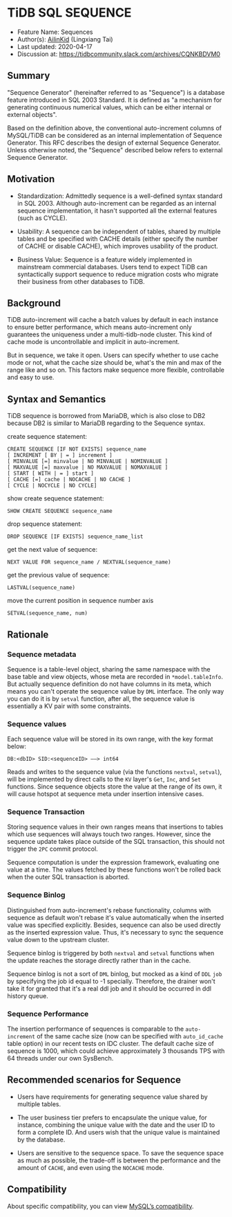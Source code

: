 # TiDB SQL SEQUENCE

- Feature Name: Sequences
- Author(s):     [AilinKid](https://github.com/ailinkid) (Lingxiang Tai)
- Last updated:  2020-04-17
- Discussion at: https://tidbcommunity.slack.com/archives/CQNKBDVM0

## Summary

"Sequence Generator" (hereinafter referred to as "Sequence") is a database feature introduced in SQL 2003 Standard. It is defined as "a mechanism for generating continuous numerical values, which can be either internal or external objects".

Based on the definition above, the conventional auto-increment columns of MySQL/TiDB can be considered as an internal implementation of Sequence Generator. This RFC describes the design of external Sequence Generator. Unless otherwise noted, the "Sequence" described below refers to external Sequence Generator.

## Motivation

- Standardization: Admittedly sequence is a well-defined syntax standard in SQL 2003. Although auto-increment can be regarded as an internal sequence implementation, it hasn't supported all the external features (such as CYCLE).

- Usability: A sequence can be independent of tables, shared by multiple tables and be specified with CACHE details (either specify the number of CACHE or disable CACHE), which improves usability of the product.

- Business Value: Sequence is a feature widely implemented in mainstream commercial databases. Users tend to expect TiDB can syntactically support sequence to reduce migration costs who migrate their business from other databases to TiDB. 

## Background

TiDB auto-increment will cache a batch values by default in each instance to ensure better performance, which means auto-increment only guarantees the uniqueness under a multi-tidb-node cluster. This kind of cache mode is uncontrollable and implicit in auto-increment.

But in sequence, we take it open. Users can specify whether to use cache mode or not, what the cache size should be, what's the min and max of the range like and so on. This factors make sequence more flexible, controllable and easy to use.

## Syntax and Semantics

TiDB sequence is borrowed from MariaDB, which is also close to DB2 because DB2 is similar to MariaDB regarding to the Sequence syntax.

create sequence statement:

```
CREATE SEQUENCE [IF NOT EXISTS] sequence_name
[ INCREMENT [ BY | = ] increment ]
[ MINVALUE [=] minvalue | NO MINVALUE | NOMINVALUE ]
[ MAXVALUE [=] maxvalue | NO MAXVALUE | NOMAXVALUE ]
[ START [ WITH | = ] start ] 
[ CACHE [=] cache | NOCACHE | NO CACHE ]
[ CYCLE | NOCYCLE | NO CYCLE]
```
 
show create sequence statement:

```
SHOW CREATE SEQUENCE sequence_name
```

drop sequence statement:

```
DROP SEQUENCE [IF EXISTS] sequence_name_list
```

get the next value of sequence:

```
NEXT VALUE FOR sequence_name / NEXTVAL(sequence_name)
```

get the previous value of sequence:

```
LASTVAL(sequence_name)
```

move the current position in sequence number axis

```
SETVAL(sequence_name, num)
```

## Rationale

### Sequence metadata

Sequence is a table-level object, sharing the same namespace with the base table and view objects, whose meta are recorded in `*model.tableInfo`. But actually sequence definition do not have columns in its meta, which means you can't operate the sequence value by `DML` interface. The only way you can do it is by `setval` function, after all, the sequence value is essentially a KV pair with some constraints.

### Sequence values

Each sequence value will be stored in its own range, with the key format below:

```
DB:<dbID> SID:<sequenceID> ——> int64 
```

Reads and writes to the sequence value (via the functions `nextval`, `setval`), will be implemented by direct calls to the `KV` layer's `Get`, `Inc`, and `Set` functions. Since sequence objects store the value at the range of its own, it will cause hotspot at sequence meta under insertion intensive cases.

### Sequence Transaction

Storing sequence values in their own ranges means that insertions to tables which use sequences will always touch two ranges. However, since the sequence update takes place outside of the SQL transaction, this should not trigger the `2PC` commit protocol. 

Sequence computation is under the expression framework, evaluating one value at a time. The values fetched by these functions won't be rolled back when the outer SQL transaction is aborted.

### Sequence Binlog

Distinguished from auto-increment's rebase functionality, columns with sequence as default won't rebase it's value automatically when the inserted value was specified explicitly. Besides, sequence can also be used directly as the inserted expression value. Thus, it's necessary to sync the sequence value down to the upstream cluster.

Sequence binlog is triggered by both `nextval` and `setval` functions when the update reaches the storage directly rather than in the cache.

Sequence binlog is not a sort of `DML` binlog, but mocked as a kind of `DDL` `job` by specifying the job id equal to -1 specially. Therefore, the drainer won't take it for granted that it's a real ddl job and it should be occurred in ddl history queue. 

### Sequence Performance

The insertion performance of sequences is comparable to the `auto-increment` of the same cache size (now can be specified with `auto_id_cache` table option) in our recent tests on IDC cluster. The default cache size of sequence is 1000, which could achieve approximately 3 thousands TPS with 64 threads under our own SysBench. 

## Recommended scenarios for Sequence

- Users have requirements for generating sequence value shared by multiple tables.

- The user business tier prefers to encapsulate the unique value, for instance, combining the unique value with the date and the user ID to form a complete ID. And users wish that the unique value is maintained by the database.

- Users are sensitive to the sequence space. To save the sequence space as much as possible, the trade-off is between the performance and the amount of `CACHE`, and even using the `NOCACHE` mode.

## Compatibility

About specific compatibility, you can view [MySQL’s compatibility](https://pingcap.com/docs-cn/stable/reference/mysql-compatibility/).
